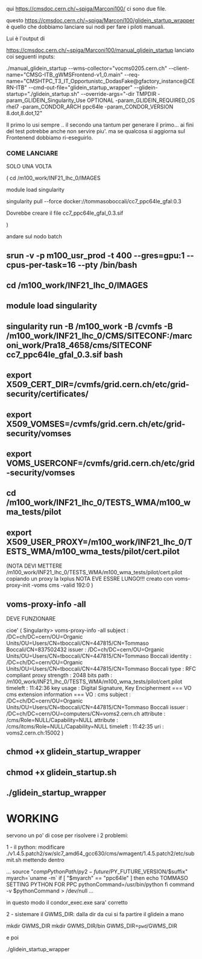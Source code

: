 
qui https://cmsdoc.cern.ch/~spiga/Marconi100/  ci sono due file.


questo https://cmsdoc.cern.ch/~spiga/Marconi100/glidein_startup_wrapper
è quello che dobbiamo lanciare sui nodi per fare i piloti manuali.

Lui è l'output di

https://cmsdoc.cern.ch/~spiga/Marconi100/manual_glidein_startup lanciato
coi seguenti inputs:

./manual_glidein_startup --wms-collector="vocms0205.cern.ch"
--client-name="CMSG-ITB_gWMSFrontend-v1_0.main"
--req-name="CMSHTPC_T3_IT_Opportunistc_DodasFake@gfactory_instance@CERN-ITB"
--cmd-out-file="glidein_startup_wrapper"
--glidein-startup="./glidein_startup.sh" --override-args="-dir TMPDIR
-param_GLIDEIN_Singularity_Use OPTIONAL -param_GLIDEIN_REQUIRED_OS rhel7
-param_CONDOR_ARCH ppc64le -param_CONDOR_VERSION 8.dot,8.dot,12"

Il primo lo usi sempre .. il secondo una tantum per generare il primo...
ai fini del test potrebbe anche non servire piu'. ma se qualcosa si
aggiorna sul Frontenend dobbiamo ri-eseguirlo.



### COME LANCIARE

SOLO UNA VOLTA

(
cd /m100_work/INF21_lhc_0/IMAGES

module load singularity

singularity pull --force docker://tommasoboccali/cc7_ppc64le_gfal:0.3

Dovrebbe creare il file cc7_ppc64le_gfal_0.3.sif

)

andare sul nodo batch

## srun -v -p m100_usr_prod  -t 400  --gres=gpu:1  --cpus-per-task=16  --pty /bin/bash

## cd /m100_work/INF21_lhc_0/IMAGES

## module load singularity

## singularity run -B /m100_work -B /cvmfs -B /m100_work/INF21_lhc_0/CMS/SITECONF:/marconi_work/Pra18_4658/cms/SITECONF cc7_ppc64le_gfal_0.3.sif bash

## export X509_CERT_DIR=/cvmfs/grid.cern.ch/etc/grid-security/certificates/

## export X509_VOMSES=/cvmfs/grid.cern.ch/etc/grid-security/vomses

## export VOMS_USERCONF=/cvmfs/grid.cern.ch/etc/grid-security/vomses

## cd /m100_work/INF21_lhc_0/TESTS_WMA/m100_wma_tests/pilot

## export X509_USER_PROXY=/m100_work/INF21_lhc_0/TESTS_WMA/m100_wma_tests/pilot/cert.pilot

(NOTA DEVI METTERE /m100_work/INF21_lhc_0/TESTS_WMA/m100_wma_tests/pilot/cert.pilot copiando un proxy la lxplus  NOTA EVE ESSRE LUNGO!!! creato con 
voms-proxy-init -voms cms -valid 192:0
)


## voms-proxy-info -all 
DEVE FUNZIONARE 

cioe'     ( 
Singularity> voms-proxy-info -all
subject   : /DC=ch/DC=cern/OU=Organic Units/OU=Users/CN=tboccali/CN=447815/CN=Tommaso Boccali/CN=837502432
issuer    : /DC=ch/DC=cern/OU=Organic Units/OU=Users/CN=tboccali/CN=447815/CN=Tommaso Boccali
identity  : /DC=ch/DC=cern/OU=Organic Units/OU=Users/CN=tboccali/CN=447815/CN=Tommaso Boccali
type      : RFC compliant proxy
strength  : 2048 bits
path      : /m100_work/INF21_lhc_0/TESTS_WMA/m100_wma_tests/pilot/cert.pilot
timeleft  : 11:42:36
key usage : Digital Signature, Key Encipherment
=== VO cms extension information ===
VO        : cms
subject   : /DC=ch/DC=cern/OU=Organic Units/OU=Users/CN=tboccali/CN=447815/CN=Tommaso Boccali
issuer    : /DC=ch/DC=cern/OU=computers/CN=voms2.cern.ch
attribute : /cms/Role=NULL/Capability=NULL
attribute : /cms/itcms/Role=NULL/Capability=NULL
timeleft  : 11:42:35
uri       : voms2.cern.ch:15002
)

## chmod +x glidein_startup_wrapper

## chmod +x glidein_startup.sh

## ./glidein_startup_wrapper



# WORKING

servono un po' di cose per risolvere i 2 problemi:

1 - il python: modificare 
./v1.4.5.patch2/sw/slc7_amd64_gcc630/cms/wmagent/1.4.5.patch2/etc/submit.sh
mettendo dentro

...
source "$compPythonPath/py2-future/$PY_FUTURE_VERSION/$suffix"
myarch=`uname -m`
if [ "$myarch" == "ppc64le" ]
then
  echo TOMMASO SETTING PYTHON FOR PPC
  pythonCommand=/usr/bin/python
fi
command -v $pythonCommand > /dev/null
...

in questo modo il condor_exec.exe sara' corretto

2 - sistemare il GWMS_DIR:
dalla dir da cui si fa partire il glidein a mano

mkdir GWMS_DIR
mkdir GWMS_DIR/bin
GWMS_DIR=`pwd`/GWMS_DIR
 
 e poi
 
 ./glidein_startup_wrapper
